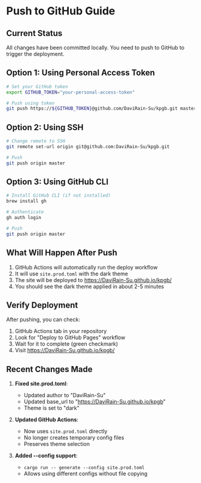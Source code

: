 # Push to GitHub Guide

## Current Status
All changes have been committed locally. You need to push to GitHub to trigger the deployment.

## Option 1: Using Personal Access Token
```bash
# Set your GitHub token
export GITHUB_TOKEN="your-personal-access-token"

# Push using token
git push https://${GITHUB_TOKEN}@github.com/DaviRain-Su/kpgb.git master
```

## Option 2: Using SSH
```bash
# Change remote to SSH
git remote set-url origin git@github.com:DaviRain-Su/kpgb.git

# Push
git push origin master
```

## Option 3: Using GitHub CLI
```bash
# Install GitHub CLI (if not installed)
brew install gh

# Authenticate
gh auth login

# Push
git push origin master
```

## What Will Happen After Push

1. GitHub Actions will automatically run the deploy workflow
2. It will use `site.prod.toml` with the dark theme
3. The site will be deployed to https://DaviRain-Su.github.io/kpgb/
4. You should see the dark theme applied in about 2-5 minutes

## Verify Deployment

After pushing, you can check:
1. GitHub Actions tab in your repository
2. Look for "Deploy to GitHub Pages" workflow
3. Wait for it to complete (green checkmark)
4. Visit https://DaviRain-Su.github.io/kpgb/

## Recent Changes Made

1. **Fixed site.prod.toml**:
   - Updated author to "DaviRain-Su"
   - Updated base_url to "https://DaviRain-Su.github.io/kpgb"
   - Theme is set to "dark"

2. **Updated GitHub Actions**:
   - Now uses `site.prod.toml` directly
   - No longer creates temporary config files
   - Preserves theme selection

3. **Added --config support**:
   - `cargo run -- generate --config site.prod.toml`
   - Allows using different configs without file copying
